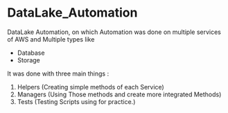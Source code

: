 # DataLake_Automation
DataLake Automation, on which Automation was done on multiple services of AWS and Multiple types like 
- Database
- Storage

It was done with three main things :
1. Helpers (Creating simple methods of each Service)
2. Managers (Using Those methods and create more integrated Methods)
3. Tests (Testing Scripts using for practice.)

